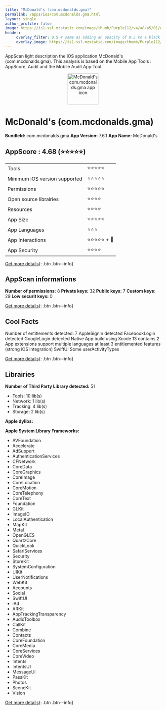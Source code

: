 ```yaml
---
title: "McDonald's (com.mcdonalds.gma)"
permalink: /apps/ios/com.mcdonalds.gma.html
layout: single
author_profile: false
image: https://is1-ssl.mzstatic.com/image/thumb/Purple112/v4/a8/a5/01/a8a50113-cfe8-b6d1-3736-d15bf046e247/AppIcon-US-0-1x_U007emarketing-0-7-0-0-0-85-220.png/512x512bb.jpg
header: 
     overlay_filter: 0.5 # same as adding an opacity of 0.5 to a black background
     overlay_image: https://is1-ssl.mzstatic.com/image/thumb/Purple112/v4/a8/a5/01/a8a50113-cfe8-b6d1-3736-d15bf046e247/AppIcon-US-0-1x_U007emarketing-0-7-0-0-0-85-220.png/512x512bb.jpg
---
```

AppScan light description the iOS application McDonald's (com.mcdonalds.gma). This analysis is based on the Mobile App Tools : AppScore, Audit and the Mobile Audit App Tool.

  
  
<div style="text-align: center;"><img src="https://is1-ssl.mzstatic.com/image/thumb/Purple112/v4/a8/a5/01/a8a50113-cfe8-b6d1-3736-d15bf046e247/AppIcon-US-0-1x_U007emarketing-0-7-0-0-0-85-220.png/512x512bb.jpg" width="100" height="100" alt="McDonald's com.mcdonalds.gma app icon"></div>  
  
# McDonald's (com.mcdonalds.gma)

**BundleId:** com.mcdonalds.gma
**App Version:** 7.6.1
**App Name:** McDonald's


## AppScore : 4.68 (⭐️⭐️⭐️⭐️⭐️) 

<table>
<tr><td> Tools </td><td> ⭐️⭐️⭐️⭐️⭐️ </td></tr>
<tr><td> Minimum iOS version supported </td><td> ⭐️⭐️⭐️⭐️⭐️ </td></tr>
<tr><td> Permissions </td><td> ⭐️⭐️⭐️⭐️⭐️ </td></tr>
<tr><td> Open source librairies </td><td> ⭐️⭐️⭐️⭐️ </td></tr>
<tr><td> Resources </td><td> ⭐️⭐️⭐️⭐️ </td></tr>
<tr><td> App Size </td><td> ⭐️⭐️⭐️⭐️⭐️ </td></tr>
<tr><td> App Languages </td><td> ⭐️⭐️⭐️ </td></tr>
<tr><td> App Interactions </td><td> ⭐️⭐️⭐️⭐️⭐️ + 🌟 </td></tr>
<tr><td> App Security </td><td> ⭐️⭐️⭐️⭐️ </td></tr>
</table>

[Get more details](/pricing.html){: .btn .btn--info}  
  
## AppScan informations 

**Number of permissions:** 8
**Private keys:** 32
**Public keys:** 7
**Custom keys:** 29
**Low securit keys:** 0
  
[Get more details](/pricing.html){: .btn .btn--info}

## Cool Facts

Number of entitlements detected: 7
AppleSignIn detected
FacebookLogin detected
GoogleLogin detected
Native App
build using Xcode 13
contains 2 App extensions
support multiple languages
at least 3 entitlemented features (strong iOS integration)
SwiftUI
Some userActivityTypes
  
[Get more details](/pricing.html){: .btn .btn--info}

## Librairies 
**Number of Third Party Library detected:** 51
- Tools: 10 lib(s)
- Network: 1 lib(s)
- Tracking: 4 lib(s)
- Storage: 2 lib(s)

**Apple dylibs:**


**Apple System Library Frameworks:**
- AVFoundation
- Accelerate
- AdSupport
- AuthenticationServices
- CFNetwork
- CoreData
- CoreGraphics
- CoreImage
- CoreLocation
- CoreMotion
- CoreTelephony
- CoreText
- Foundation
- GLKit
- ImageIO
- LocalAuthentication
- MapKit
- Metal
- OpenGLES
- QuartzCore
- QuickLook
- SafariServices
- Security
- StoreKit
- SystemConfiguration
- UIKit
- UserNotifications
- WebKit
- Accounts
- Social
- SwiftUI
- iAd
- ARKit
- AppTrackingTransparency
- AudioToolbox
- CallKit
- Combine
- Contacts
- CoreFoundation
- CoreMedia
- CoreServices
- CoreVideo
- Intents
- IntentsUI
- MessageUI
- PassKit
- Photos
- SceneKit
- Vision


  
[Get more details](/pricing.html){: .btn .btn--info}

